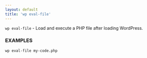 ```yaml
---
layout: default
title: 'wp eval-file'
---
```


`wp eval-file` - Load and execute a PHP file after loading WordPress.

### EXAMPLES

	wp eval-file my-code.php


